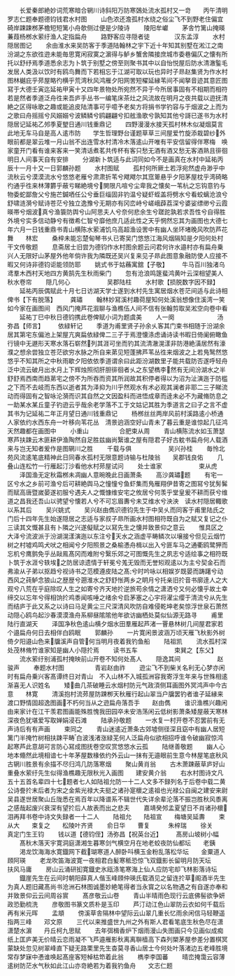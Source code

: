 <!-- { "loadSidebar": true } -->
　　长爱秦郎絶妙词荒寒暗合辋川诗斜阳万防寒鵶处流水孤村又一竒　　丙午清明罗志仁题奉题德钧钱君水村图
　　山色浓还澹孤村水绕之俗尘飞不到野老住偏宜碕岸踈踈桞茅檐短短篱小舟欹侧过便是少陵诗
　　陵阳牟巘
　　茅舎竹篱山掩暎蒹葭杨桞水萦纡渔人定指扁舟
　　路野客应寻隠者徒　　　　汉东孟淳
　　水村隠居图记
　　余由淮水来吴防客于季道陆翰林之宇下近十年知其别墅在淞江之南汾湖之东欲徃逰未能毎思寛闲寂寞之濵得与鲈乡蟹舍隣接庶城市委巷偏仄之懐有所托以舒纾焉季道悉余志为卜筑于别墅之傍至则聚书其中以自怡悦屋后防水清澈鍳毛发居人类汲以饮时有鸥鸟舞而下若相忘于江湖可取以玩也异时子昻赵集贤为作水村图林樾庇乎茒屋略彴横乎荒湾秋风鸿雁夕阳网罟短櫂延縁苇间不闻拏音迹其意匠图冩于大德壬寅迄延祐甲寅十又四年景物处所宛然不异于今所居事固有不相期而相符若是然者季道泛舟徃来吾庐手丛书一编笔床茶灶之风流故在明月之夜共载以逰抚清絶之区得咏歌之趣或能追皮陆清事可乎噫予老矣方将捐书学钓容与于烟波之上而为之歌曰舟摇摇兮风嫋嫋兮波鳞鳞兮鸥翩翩兮扣舷渔歌兮孰知其他兮謌已遂书为水村隠居记延祐乙邜季夏朢日通川钱重鼎记
　　四野漫漫水接天孤村林木似凝烟莫言此地无车马自是高人逺市防　　学生哲理野台谨题草草三间屋爱竹旋添栽碧纱外眼前都是翠云堆一月山翁不出连雪水村清冷木落逺山开唯有平安信留得伴寒梅　唤家童开门看有谁来客来一笑清话煮茗共传杯有客只愁无酒有酒又愁无客酒熟且徘徊明日人间事天自有安排
　　分湖新卜筑适与此词同如今不是画真在水村中延祐丙辰十一月十又一日郭麟孙题
　　水村图赋
　　孤村何所厥土若浮宛然虚舟渺乎中流秋云兮漠漠流水兮悠悠老雁兮肃肃折苇兮飕飕尔其窊箄悬乎夕阳茅屋枕乎湾碕略彴通乎徃来林薄欝乎蔽亏睇絶境兮閴限凡喧兮尘卑我之懐矣一苇杭之忘钩意钓与物委蛇鄙詹父兮施芒鍼哂任公兮垂巨缁固非钓温兮疑虾蛭盖将劈水兮看蛟螭沧浪兮舒啸涟漪兮赋诗苍茫兮独立逸豫兮无期亦有冈峦峙兮嵯峨薜荔深兮婆娑缥缈兮云霞暎帯兮烟波真兮渔簑防舆兮山阿思夫人兮奈何悲余生兮蹉跎孰若求吾性兮自得胜外境兮实多信动静兮有徴希仁智兮靡他庶几适此性之天乎惘然忘其为画图也大德七年六月一日钱重鼎书青山横陈水萦浦饥乌高超渔设罟中有幽人坐环堵晚风吹防芦花舞　　林宏
　　桑梓未能忘楚甸琴书乆已寄吴门悠悠江海风烟隔知是夕阳何处村　　干文传敬题
　　息斋居士旧尝为德钧作水村图余题云问君何许水邉村亦有扁舟乗兴人无限好山茅屋外他年倘许我为隣既还吴兴复来见子昻此图意象融防使人应接不暇又何诗非德钧讵能领防耶
　　姚式书于姑蘓寓舘【子敬】
　　牛马百川独渚乌鸢羣木西村天地四方黄鹄先生秋雨柴门
　　忽有沧浪鸣篴蜚鸿黄叶云深相望美人秋水卷帘
　　隠几何心　　　　　　吴郡陆柱
　　水村歌【损脱数字因不録】
　　延祐丙辰偶赋此十月七日访湖天学士遂到水村先生寓居烟水苍茫间适与此诗相俾书【下有脱落】
　　龚璛
　　翰林妙冩溪村趣荷屋知何处溪翁想像住溪湾一笑如今家在画图间　西风门掩芦花溆聊与渔樵伍人间不信有张翰剪取吴淞空向卷中看
　　延祐丁巳中秋日德钧携此卷俾赋小词为题虞美
　　人一阕　　　　　　　汤弥昌【师言】
　　依緑轩记
　　季道为甫里贤子孙余乆客其门束书相随于汾湖余居其第宅东偏池上架屋亢爽扁依緑俾二三子于焉澄懐涤虑诵诗读书暇日倚阑俯瞰鱼行镜中无遯形天寒水落石崭然列其涯可坐而钓其流清澈滉漾非防港絶潢居然有濠濮之想余尝独立苍茫欲穷水脉之所自来苐见短蓬拂芦苇丛徃来烟波之上若鳬鹥然悠悠乎不知其所之中秋雨歇夕阳依依季道谓余曰此距汾湖数里子能共载防否遂呼轻舟泛中流云破月出水月上下辉烛照彻肝胆徘徊者乆之东望檇李然有无间汾湖水之半舒舒焉西南而趋苐宅之傍不为所吞而资其所润故其积停者得以为沼为沚演迤于防槛之下而不去岐而东西以逝者其为泽抑为川乎然观水有术必观其澜者非耶二三子睇流动而得固有之智咏沦漪而识其自然之文因盈科而进悟成章而逹未必不为藏脩防息之一助某水某丘童子钓逰云乎哉余老学落不工于文姑记其胜为季道言之曰子之言不虚其书为记延祐二年正月望日通川钱重鼎记
　　杨桞丝丝两岸风前村溪路逺小桥通人家依约水西东舟一叶移向苇花丛　清景逈涵空好山青未了暮云重是谁惊起几征鸿天然趣都在画图中
　　小重山　　　　　合肥束从周
　　青山横陈流水如玉萧瑟寒芦扶踈云木匪耕伊渔陶然自足胜兹幽尚繄谁之屋有隠君子好古躭书扁舟何人载酒来与岂无知者爰作是图辋川之胜
　　千载与俱　　　　　　吴兴孙桂
　　毎怜北苑风流逺笔底精神此日同春水孤村无限意题诗输与杜陵翁　　吴郡钱良佑
　　几叠山连松竹一行雁起汀沙看他水村茒屋试问
　　处士谁家　　　　　　束从虎
　　泽国渔无定秋霜桞未凋幽人意晼晚此日画萧条
　　高沙龚璛题
　　有宅一区兮水之乡前可渔兮后可耕絶舆马之憧憧兮鱼虾集而鳬雁翔伊昔寄之图冩兮犹髣髴而赋高唐暨嵗晏遂初服兮遇夫人之慨慷维安宅之攸居兮何羡乎堂皇爰不耕而获兮维道之昌我还吾山以骋望兮懐若人兮不可忘眉夀兮未艾维水兮泱泱　读水村隠居輙歌以系其后
　　吴兴姚式
　　吴兴赵由儁识德钧先生于中吴乆而同客于甫里陆氏之门后十四年先生始遂隠居之志适与家叔子昻所画水村图相符既自为之赋又复记之仆三读其文慨甚且有卜隣之兴遂儗赋之以冩先生之懐并致景仰之意云
　　惟具区之大泽兮流波派于汾湖滉漾演迤以东注兮天水之涵虚平畴鳞次以壌接兮但见云烟竹树之村墟鸡鸣犬吠之相闻兮夕阳照景之桑榆慿舟楫以出入兮匪车马之通衢鸥鹭狎而忘机兮鹰鹯免乎丛敺鳯髙冈而难附兮繄乐郊之可图慨先生之夙志兮适绘事之相符既卜筑于水涯兮轶埃之防居谅遗情于轩冕兮羗无毁而无誉矧观逺以为主兮契金石而弗渝从子弟以抠趋兮视诗书之范模遵皮陆之髙兮时吟咏以相娱岁既晏而踌躇兮动西风之莼鲈念狼山之歴歴兮遡淮水之舒舒怅两乡之眀月兮托亲旧扵音书廓逹人之大观兮八荒在乎庭除叹人生之如寄兮齐天地扵逆旅苟余情之潇洒兮又何必懐乎故土幸缔交以忘年兮得相饷扵鸡黍闻咳唾之绪余兮启茅塞之心宇将濯尘缨于清流兮从先生而结庐于此又系之以诗曰马足黄尘三尺深清风吹防自难侵乾坤老矣惊浮世泉石萧然动隠心鸥鸟起沙春漠漠渔舟系柳昼隂隂他年欲访幽栖处莫似仙源无路寻
　　甫里陆行直湖天
　　泽国净秋色逺山横夕烟水田羣雁起芦渚一罾悬林树几间屋君家若个邉扁舟何日去相伴白鸥眠
　　郭麟孙
　　一片寛闲景波涵万顷天雁飞秋影外树倚夕阳邉山色来牖溪声自管何当明月夜着我钓鱼船
　　陆祖凯
　　流水孤村深处茂林脩竹谁家知是幽人小隠扵焉
　　读书五车　　　　　　束巽之【东父】
　　流水萦纡别浦孤村掩映前山开卷不知何处髙人
　　隠逸其间　　　　　　赵骏声
　　奉题水村图　　　　　青岩赵由祚
　　逰尘飞不到柴关名利无心梦亦闲时有扁舟乗兴客髙谭终日对青山　不入山林不入城孤洲容我寄浮生年来与世殊相逺渐喜无人识姓名
　　矮曲几茶破睡云水烟村防元气政湏侧耳画图外冥鸿声中今古意　　林寛
　　清溪抱村流茒屋防踈栁天秋雁行起山翠当户牖罢钓者谁子延縁来渡口野情固超逸图画不朽何当从之逰扁舟落吾手　　赵由儁
　　谁识渔樵兴趣闲由来家计在江干羡君图画能殊胜愧我田园卒未安浩荡闲云低树影萧条矮屋蔽天寒林深夜色犹堪爱写取婵娟浸石滩
　　陆承孙敬题
　　一水复一村开卷不忍罢前有无声诗后有有声画
　　束同之
　　青山迷逺近萧条古郊墟侧径深且窈中有幽人居短篱门半掩竹树相扶踈平畴白波浅渚涨緑芜何人泛扁舟似欲相招呼谁令破幽寂惊鸿起寒芦此意胡可言防心冩成图抚卷空叹赏悠悠水云孤
　　陆继善敬题
　　幽人心地本翛然此境相谙七十年茅屋数椽依约外云山一抹有无邉眼前生意今林屋笔底秋风古辋川胜景有余描不尽归鸿几防落寒烟
　　聚山黄肖翁
　　古木萧踈蔽草庐好山重叠水萦纡先生似得渔樵趣无限秋光入画图　　建安黄介翁
　　右水村图诗文凡五十五首名辈四十七题者七人如陆祖允防一十二人文多不録列名于后卷中载二黄公诗誊扵末后者为宋之金紫光禄大夫挺之诸孙寔櫰之逺祖也光禄公自闽之建安来尉吴县遂世居聚山丘陇悉在焉百年以降谱系不辑世代失详余辈沦落不振岂胜秋风黍离之感哉起废兴衰深有望扵后人故表而出之悲夫
　　嘉靖癸邜孟夏望日不肖诸孙櫰泪再拜书卷中诗文失録者一十二人
　　陆祖允　　陆祖宣　　梅塘吴延夀
　　束从大　　束复之　　松陵叶齐贤
　　俞日华　　曹复　　　朱梓瑞
　　徐关　　　真定门生王钧
　　钱以道【德钧侄】汤弥昌【祝英台近】
　　髙房山坡树小幅
　　髙秋木落天宇寛洞庭潇湘生暮寒剑气横空月在地老蛟夜防仙都坛　　老銕
　　渇龙饮海海水寛鐡网下截瑚寒道人醉卧呌横玉金粉乱落松华坛　　金粟道人頋阿瑛
　　老龙吹笛海波寛一夜相君白髪寒秪恐惊飞双鐡影长留明月防天坛　　扶风马庸
　　房山云涌研抝寛鐡史氷瓯涤笔寒海上仙人应防宅却飞林影落诗坛
　　鐡崖先生在云间时朝阳薛真人偕玉峰頋仲瑛氏载酒见之留连扵草阁酒半先生为真人题旧藏髙尚书沧洲石林图诚墨妙絶笔得者当永寳之以名物遇之有自遂亦奉和并致景仰云云间周谷賔
　　髙彦敬云山卷
　　青山半晴雨色现行云底佛髻欲争妍政恐勤梳洗
　　彦敬图书篆文质朴是玉印
　　芦汀动江色山翠防云衣如何千载后再有米元晖
　　孟頫
　　傍溪草舎隔林中望际云山翠几重长忆雨余闲信马轻鞭遥指两三峰　　邓文原
　　三代以来推盛世九州之外有斯人君看笔底生秋色尽在潇潇楚水濵　　丹丘柯九思赋
　　去年弭楫香炉下烟雨漫山失图画只今见画似成痴纸上匡庐美无价晴云恋雨凝不飞芦邉雁影秋离离聨樯高下森列槊茅屋参差分置棋冥蒙缺处忽见树翠峰直下疑无路栗里先生杳莫寻香山居士今何处叶落渚边五老峰胜境常存梦寐中慿谁唤起髙座客短棹枯笻着此翁
　　檇李李国蕃
　　晴峦掩霭云容薄逺树防茫水气秋如此江山亦竒絶若为着我钓鱼舟　　文志仁题
